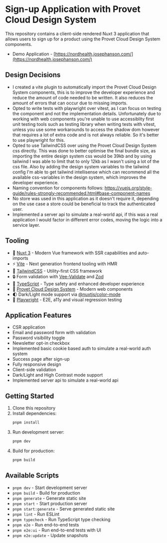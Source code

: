 # Sign-up Application with Provet Cloud Design System

This repository contains a client-side rendered Nuxt 3 application that allows users to sign up for a product using the Provet Cloud Design System components.

- Demo Application - [https://nordhealth.josephanson.com/](https://nordhealth.josephanson.com/)

## Design Decisions

- I created a vite plugin to automatically import the Provet Cloud Design System components, this is to improve the developer experience and reduce the amount of code needed to be written. It also reduces the amount of errors that can occur due to missing imports.
- Opted to write tests with playwright over vitest, as I can focus on testing the component and not the implementation details. Unfortunately due to working with web components you're unable to use accessiblity first unit testing tools such as testing library when writing tests with vitest, unless you use some workarounds to access the shadow dom however that requires a lot of extra code and is not always reliable. So it's better to use playwright for this.
- Opted to use TailwindCSS over using the Provet Cloud Design System css directly. This was done to better optimise the final bundle size, as importing the entire design system css would be 39kb and by using tailwind I was able to limit that to only 12kb as I wasn't using a lot of the css file. Also by adding the design system variables to the tailwind config I'm able to get tailwind intellisense which can recommend all the available css-variables in the design system, which improves the developer experience.
- Naming convention for components follows: https://vuejs.org/style-guide/rules-strongly-recommended.html#base-component-names
- No store was used in this application as it doesn't require it, depending on the use case a store could be beneficial to track the authenticated user.
- Implemented a server api to simulate a real-world api, if this was a real application I would factor in different error codes, moving the logic into a service layer.

## Tooling

- 💚 [Nuxt 3](https://nuxt.com/) - Modern Vue framework with SSR capabilities and auto-imports
- ⚡️ [Vite](https://vitejs.dev/) - Next generation frontend tooling with HMR
- 🎨 [TailwindCSS](https://tailwindcss.com/) - Utility-first CSS framework
- 🔒 Form validation with [Vee-Validate](https://vee-validate.logaretm.com/v4/) and [Zod](https://zod.dev/)
- 🎯 [TypeScript](https://www.typescriptlang.org/) - Type safety and enhanced developer experience
- 🎁 [Provet Cloud Design System](https://provetcloud.design/) - Modern web components
- 🌓 Dark/Light mode support via [@nuxtjs/color-mode](https://color-mode.nuxtjs.org/)
- 📸 [Playwright](https://playwright.dev/) - E2E, a11y and visual regression testing

## Application Features

- CSR application
- Email and password form with validation
- Password visibility toggle
- Newsletter opt-in checkbox
- Implemented basic cookie based auth to simulate a real-world auth system
- Success page after sign-up
- Fully responsive design
- Client-side validation
- Dark/Light and High Contrast mode support
- Implemented server api to simulate a real-world api

## Getting Started

1. Clone this repository
2. Install dependencies:
   ```bash
   pnpm install
   ```
3. Run development server:
   ```bash
   pnpm dev
   ```
4. Build for production:
   ```bash
   pnpm build
   ```

## Available Scripts

- `pnpm dev` - Start development server
- `pnpm build` - Build for production
- `pnpm generate` - Generate static site
- `pnpm start` - Start production server
- `pnpm start:generate` - Serve generated static site
- `pnpm lint` - Run ESLint
- `pnpm typecheck` - Run TypeScript type checking
- `pnpm e2e` - Run end-to-end tests
- `pnpm e2e:ui` - Run end-to-end tests with UI
- `pnpm e2e:update` - Update snapshots
